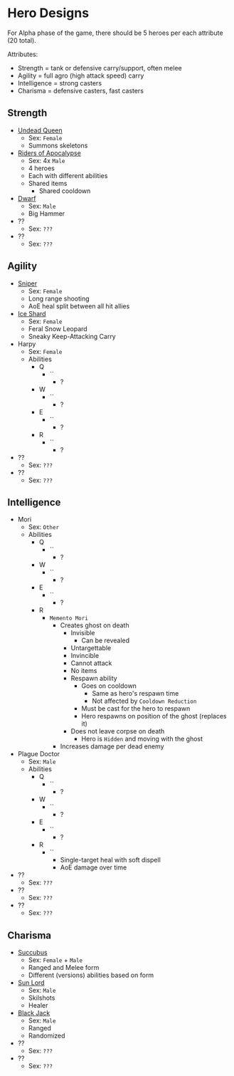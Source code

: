 # Hero Designs

For Alpha phase of the game, there should be 5 heroes per each attribute (20 total).

Attributes:
- Strength = tank or defensive carry/support, often melee
- Agility = full agro (high attack speed) carry
- Intelligence = strong casters
- Charisma = defensive casters, fast casters

## Strength
- [Undead Queen](Undead_Queen.md)
  - Sex: `Female`
  - Summons skeletons
- [Riders of Apocalypse](Riders_of_Apocalypse.md)
  - Sex: 4x `Male`
  - 4 heroes
  - Each with different abilities
  - Shared items
    - Shared cooldown
- [Dwarf](Dwarf.md)
  - Sex: `Male`
  - Big Hammer
- ??
  - Sex: `???`
- ??
  - Sex: `???`

## Agility
- [Sniper](Sniper.md)
  - Sex: `Female`
  - Long range shooting
  - AoE heal split between all hit allies
- [Ice Shard](Ice_Shard.md)
  - Sex: `Female`
  - Feral Snow Leopard
  - Sneaky Keep-Attacking Carry
- Harpy
  - Sex: `Female`
  - Abilities
    - Q
      - ``
        - ?
    - W
      - ``
        - ?
    - E
      - ``
        - ?
    - R
      - ``
        - ?
- ??
  - Sex: `???`
- ??
  - Sex: `???`

## Intelligence
- Mori
  - Sex: `Other`
  - Abilities
    - Q
      - ``
        - ?
    - W
      - ``
        - ?
    - E
      - ``
        - ?
    - R
      - `Memento Mori`
        - Creates ghost on death
          - Invisible
            - Can be revealed
          - Untargettable
          - Invincible
          - Cannot attack
          - No items
          - Respawn ability
            - Goes on cooldown
              - Same as hero's respawn time
              - Not affected by `Cooldown Reduction`
            - Must be cast for the hero to respawn
            - Hero respawns on position of the ghost (replaces it)
          - Does not leave corpse on death
            - Hero is `Hidden` and moving with the ghost
        - Increases damage per dead enemy
- Plague Doctor
  - Sex: `Male`
  - Abilities
    - Q
      - ``
        - ?
    - W
      - ``
        - ?
    - E
      - ``
        - ?
    - R
      - ``
        - Single-target heal with soft dispell
        - AoE damage over time
- ??
  - Sex: `???`
- ??
  - Sex: `???`
- ??
  - Sex: `???`

## Charisma
- [Succubus](Succubus.md)
  - Sex: `Female` + `Male`
  - Ranged and Melee form
  - Different (versions) abilities based on form
- [Sun Lord](Sun_Lord.md)
  - Sex: `Male`
  - Skilshots
  - Healer
- [Black Jack](Black_Jack.md)
  - Sex: `Male`
  - Ranged
  - Randomized
- ??
  - Sex: `???`
- ??
  - Sex: `???`
